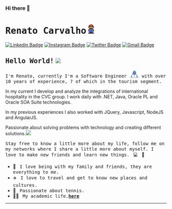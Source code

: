 ### Hi there 👋

# <samp>Renato Carvalho</samp><img src="https://github.com/renatoalvescarvalho/renatoalvescarvalho/blob/master/assets/mario_hello_big.gif" width="30px">

[![Linkedin Badge](https://img.shields.io/badge/LinkedIn-%230077B5.svg?&style=flat-square&logo=linkedin&logoColor=white&color=071A2C&link=https://www.linkedin.com/in/renatoalvescarvalho/)](https://www.linkedin.com/in/renatoalvescarvalho/)
[![Instagram Badge](https://img.shields.io/badge/Instagram-%23E4405F.svg?&style=flat-square&logo=instagram&logoColor=white&color=071A2C&link=https://www.instagram.com/renatoalvescarvalho)](https://www.instagram.com/renatoalvescarvalho)
[![Twitter Badge](https://img.shields.io/badge/Twitter-%231877F2.svg?&style=flat-square&logo=twitter&logoColor=white&color=071A2C&link=https://twitter.com/renatoalvescarvalho)](https://twitter.com/renatoalvescarvalho)
[![Gmail Badge](https://img.shields.io/badge/Gmail-%231877F2.svg?&style=flat-square&logo=gmail&logoColor=white&color=071A2C&link=mailto:renatoalvescarvalho@gmail.com)](mailto:murillo.pezzuol@gmail.com)

## <samp>Hello World!</samp> <img src="https://github.com/renatoalvescarvalho/renatoac/blob/master/assets/earth.gif" width="22px">

<samp>I'm Renato, currently I'm a Software Engineer <img src="https://github.com/renatoalvescarvalho/renatoalvescarvalho/blob/master/assets/developer.gif" width="30px"> 
with over 10 years of experience, 7 of which in the tourism segment.

In my current I develop and analyze the integrations of international hospitality in the CVC group.
I work daily with .NET, Java, Oracle PL and Oracle SOA Suite technologies.

In my previous experiences I also worked with JQuery, Javascript, NodeJS and AngularJS.

Passionate about solving problems with technology and creating different solutions.</samp><img src="https://media.giphy.com/media/WUlplcMpOCEmTGBtBW/giphy.gif" width="24">

<samp>Stay free to know a little more about my life, follow me on my networks where I share a little more about myself. I love to make new friends and learn new things.</samp> &nbsp; 💻 &nbsp; 🚀

- 🏡 &nbsp; <samp>I love being with my family and friends, they are everything to me.</samp>
- ✈️ &nbsp; <samp>I love to travel and get to know new places and cultures.</samp>
- 🎾 &nbsp; <samp>Passionate about tennis.</samp>
- 👨‍🎓 &nbsp; <samp>My academic life.[__here__](https://github.com/renatoalvescarvalho/list-of-courses-certifications)</samp>

---

